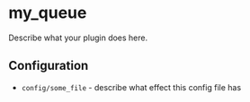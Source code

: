 my_queue
========

Describe what your plugin does here.

Configuration
-------------

* `config/some_file` - describe what effect this config file has
